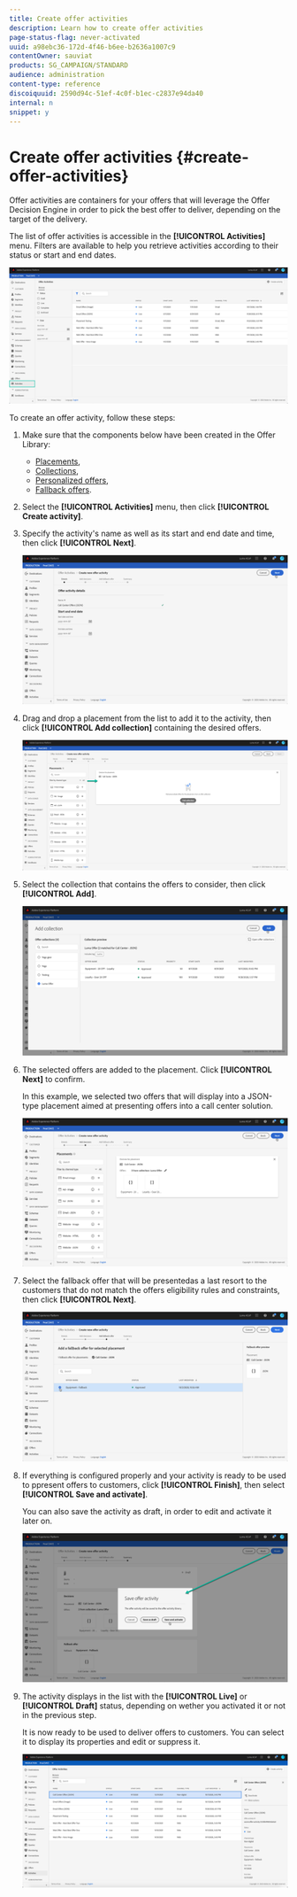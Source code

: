 ```yaml
---
title: Create offer activities
description: Learn how to create offer activities
page-status-flag: never-activated
uuid: a98ebc36-172d-4f46-b6ee-b2636a1007c9
contentOwner: sauviat
products: SG_CAMPAIGN/STANDARD
audience: administration
content-type: reference
discoiquuid: 2590d94c-51ef-4c0f-b1ec-c2837e94da40
internal: n
snippet: y
---
```


# Create offer activities {#create-offer-activities}

Offer activities are containers for your offers that will leverage the Offer Decision Engine in order to pick the best offer to deliver, depending on the target of the delivery.

The list of offer activities is accessible in the **[!UICONTROL Activities]** menu. Filters are available to help you retrieve activities according to their status or start and end dates.

![](assets/offer-activities-list.png)

To create an offer activity, follow these steps:

1. Make sure that the components below have been created in the Offer Library:

    * [Placements](../offer-library/using/creating-placements.md),
    * [Collections](../offer-library/using/creating-collections.md),
    * [Personalized offers](../offer-library/using/creating-personalized-offers.md),
    * [Fallback offers](../offer-library/using/creating-fallback-offers.md).

1. Select the **[!UICONTROL Activities]** menu, then click **[!UICONTROL Create activity]**.

1. Specify the activity's name as well as its start and end date and time, then click **[!UICONTROL Next]**.

    ![](assets/activity-name.png)

1. Drag and drop a placement from the list to add it to the activity, then click **[!UICONTROL Add collection]** containing the desired offers.

    ![](assets/activity-placement.png)

1. Select the collection that contains the offers to consider, then click **[!UICONTROL Add]**.

    ![](assets/activity-collection.png)

1. The selected offers are added to the placement. Click **[!UICONTROL Next]** to confirm.

    In this example, we selected two offers that will display into a JSON-type placement aimed at presenting offers into a call center solution.

    ![](assets/offer-added.png)

1. Select the fallback offer that will be presentedas a last resort to the customers that do not match the offers eligibility rules and constraints, then click **[!UICONTROL Next]**.

    ![](assets/add-fallback.png)

1. If everything is configured properly and your activity is ready to be used to  ppresent offers to customers, click **[!UICONTROL Finish]**, then select **[!UICONTROL Save and activate]**.

    You can also save the activity as draft, in order to edit and activate it later on.

    ![](assets/save-activity.png)

1. The activity displays in the list with the **[!UICONTROL Live]** or **[!UICONTROL Draft]** status, depending on wether you activated it or not in the previous step.

    It is now ready to be used to deliver offers to customers. You can select it to display its properties and edit or suppress it.

    ![](assets/activity-created.png)
